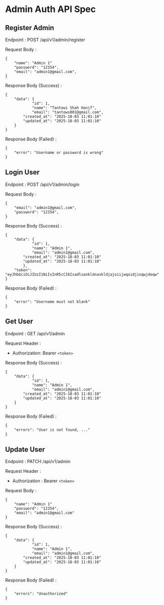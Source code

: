 # Admin Auth API Spec

## Register Admin

Endpoint : POST /api/v1/admin/register

Request Body :

```
{
	"name": "Admin 1"
	"password": "12354",
	"email": "admin1@gmail.com",
}
```

Response Body (Success) :

```
{
	"data": {
        	"id": 1,
        	"name": "Tantowi Shah Hanif",
        	"email": "tantows001@gmail.com",
		"created_at": "2025-18-03 11:01:10"
		"updated_at": "2025-18-03 11:01:10"
	}
}
```

Response Body (Failed) :

```
{
	"error": "Username or password is wrong"
}
```

## Login User

Endpoint : POST /api/v1/admin/login

Request Body :

```
{
	"email": "admin1@gmail.com",
	"password": "12354",
}
```

Response Body (Success) :

```
{
	"data": {
       		"id": 1,
       		"name": "Admin 1",
       		"email": "admin1@gmail.com",
		"created_at": "2025-18-03 11:01:10"
		"updated_at": "2025-18-03 11:01:10"
    	},
	"token": "eyJhbGciOiJIUzI1NiIsInR5cCI6Isadlsankldnaskldjajoiijwqoidjioqwjdoqw"
}
```

Response Body (Failed) :

```
{
	"error": "Username must not blank"
}
```

## Get User

Endpoint : GET /api/v1/admin

Request Header :

- Authorization: Bearer `<token>`

Response Body (Success) :

```
{
	"data": {
        	"id": 1,
       		"name": "Admin 1",
       		"email": "admin1@gmail.com",
		"created_at": "2025-18-03 11:01:10"
		"updated_at": "2025-18-03 11:01:10"
	}
}
```

Response Body (Failed) :

```
{
	"errors": "User is not found, ..."
}
```

## Update User

Endpoint : PATCH /api/v1/admin

Request Header :

- Authorization : Bearer `<token>`

Request Body :

```
{
	"name": "Admin 1"
	"password": "12354",
	"email": "admin1@gmail.com"
}
```

Response Body (Success) :

```
{
	"data": {
        	"id": 1,
       		"name": "Admin 1",
       		"email": "admin1@gmail.com",
		"created_at": "2025-18-03 11:01:10"
		"updated_at": "2025-18-03 11:01:10"
	}
}
```

Response Body (Failed) :

```
{
	"errors": "Unauthorized"
}
```

